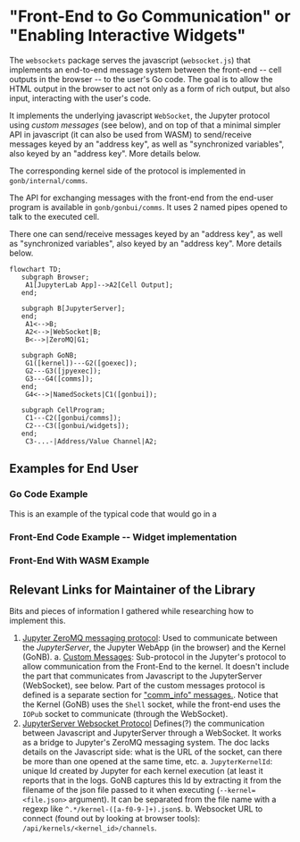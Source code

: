 # "Front-End to Go Communication" or "Enabling Interactive Widgets"

The `websockets` package serves the javascript (`websocket.js`) that implements an end-to-end message
system between the front-end -- cell outputs in the browser -- to the user's Go code.
The goal is to allow the HTML output in the browser to act not only as a form
of rich output, but also input, interacting with the user's code.

It implements the underlying javascript `WebSocket`, the Jupyter protocol using _custom messages_ (see below), and
on top of that a minimal simpler API in javascript (it can also be used from WASM) to send/receive messages keyed
by an "address key", as well as "synchronized variables", also keyed by an "address key". More details below.

The corresponding kernel side of the protocol is implemented in `gonb/internal/comms`. 

The API for exchanging messages with the front-end from the end-user program is available
in `gonb/gonbui/comms`. It uses 2 named pipes opened to talk to the executed cell. 

There one can send/receive messages keyed
by an "address key", as well as "synchronized variables", also keyed by an "address key". More details below.

```mermaid
flowchart TD;
   subgraph Browser;
    A1[JupyterLab App]-->A2[Cell Output];
   end;

   subgraph B[JupyterServer];
   end;
    A1<-->B;
    A2<-->|WebSocket|B;
    B<-->|ZeroMQ|G1;

   subgraph GoNB;
    G1([kernel])---G2([goexec]);
    G2---G3([jpyexec]);
    G3---G4([comms]);
   end;
    G4<-->|NamedSockets|C1([gonbui]);

   subgraph CellProgram;
    C1---C2([gonbui/comms]);
    C2---C3([gonbui/widgets]);
   end;
    C3-...-|Address/Value Channel|A2;
```

## Examples for End User

### Go Code Example

This is an example of the typical code that would go in a 

### Front-End Code Example -- Widget implementation


### Front-End With WASM Example


## Relevant Links for Maintainer of the Library

Bits and pieces of information I gathered while researching how to implement this.

1. [Jupyter ZeroMQ messaging protocol](https://jupyter-client.readthedocs.io/en/latest/messaging.html):
   Used to communicate between the _JupyterServer_, the Jupyter WebApp (in the browser) and the 
   Kernel (GoNB).
   a. [Custom Messages](https://jupyter-client.readthedocs.io/en/latest/messaging.html#custom-messages):
      Sub-protocol in the Jupyter's protocol to allow communication from the Front-End to the kernel.
      It doesn't include the part that communicates from Javascript to the JupyterServer (WebSocket),
      see below. Part of the custom messages protocol is defined is a separate section for
      ["comm_info" messages.](https://jupyter-client.readthedocs.io/en/latest/messaging.html#comm-info).
      Notice that the Kernel (GoNB) uses the `Shell` socket, while the front-end uses the `IOPub`
      socket to communicate (through the WebSocket).
2. [JupyterServer Websocket Protocol](https://jupyter-server.readthedocs.io/en/latest/developers/websocket-protocols.html)
   Defines(?) the communication between Javascript and JupyterServer through a WebSocket. 
   It works as a bridge to Jupyter's ZeroMQ messaging system.
   The doc lacks details on the Javascript side: what is the URL of the socket, can there be more than
   one opened at the same time, etc.
   a. `JupyterKernelId`: unique Id created by Jupyter for each kernel execution (at least it reports that 
      in the logs. GoNB captures this Id by extracting it from the filename of the json file passed to
      it when executing (`--kernel=<file.json>` argument). It can be separated from the file name with 
      a regexp like `^.*/kernel-([a-f0-9-]+).json$`. 
   b. Websocket URL to connect (found out by looking at browser tools): 
      `/api/kernels/<kernel_id>/channels`.

